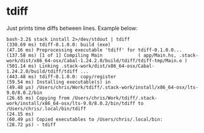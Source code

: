 # tdiff

Just prints time diffs between lines. Example below:

    bash-3.2$ stack install 2>/dev/stdout | tdiff
    (330.69 ms) tdiff-0.1.0.0: build (exe)
    (47.16 ms) Preprocessing executable 'tdiff' for tdiff-0.1.0.0...
    (137.58 ms) [1 of 1] Compiling Main             ( app/Main.hs, .stack-work/dist/x86_64-osx/Cabal-1.24.2.0/build/tdiff/tdiff-tmp/Main.o )
    (501.14 ms) Linking .stack-work/dist/x86_64-osx/Cabal-1.24.2.0/build/tdiff/tdiff ...
    (443.48 ms) tdiff-0.1.0.0: copy/register
    (59.54 ms) Installing executable(s) in
    (49.48 µs) /Users/chris/Work/tdiff/.stack-work/install/x86_64-osx/lts-9.0/8.0.2/bin
    (26.65 ms) Copying from /Users/chris/Work/tdiff/.stack-work/install/x86_64-osx/lts-9.0/8.0.2/bin/tdiff to /Users/chris/.local/bin/tdiff
    (24.15 ms)
    (60.49 µs) Copied executables to /Users/chris/.local/bin:
    (28.72 µs) - tdiff

